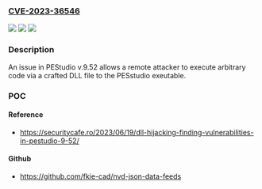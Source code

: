 ### [CVE-2023-36546](https://cve.mitre.org/cgi-bin/cvename.cgi?name=CVE-2023-36546)
![](https://img.shields.io/static/v1?label=Product&message=n%2Fa&color=blue)
![](https://img.shields.io/static/v1?label=Version&message=n%2Fa&color=blue)
![](https://img.shields.io/static/v1?label=Vulnerability&message=n%2Fa&color=brighgreen)

### Description

An issue in PEStudio v.9.52 allows a remote attacker to execute arbitrary code via a crafted DLL file to the PESstudio exeutable.

### POC

#### Reference
- https://securitycafe.ro/2023/06/19/dll-hijacking-finding-vulnerabilities-in-pestudio-9-52/

#### Github
- https://github.com/fkie-cad/nvd-json-data-feeds

